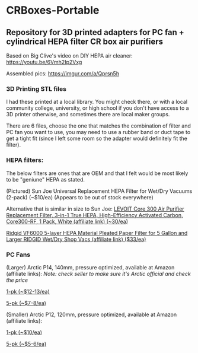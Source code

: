 # CRBoxes-Portable
## Repository for 3D printed adapters for PC fan + cylindrical HEPA filter CR box air purifiers

Based on Big Clive's video on DIY HEPA air cleaner: https://youtu.be/6Vmh2Ip2Vxg

Assembled pics: https://imgur.com/a/Qprsn5h

### 3D Printing STL files

I had these printed at a local library. You might check there, or with a local community college, university, or high school if you don't have access to a 3D printer otherwise, and sometimes there are local maker groups. 

There are 6 files, choose the one that matches the combination of filter and PC fan you want to use, you may need to use a rubber band or duct tape to get a tight fit (since I left some room so the adapter would definitely fit the filter). 

### HEPA filters:

The below filters are ones that are OEM and that I felt would be most likely to be "geniune" HEPA as stated.

(Pictured) Sun Joe Universal Replacement HEPA Filter for Wet/Dry Vacuums (2-pack) (~$10/ea) (Appears to be out of stock everywhere)

Alternative that is similar in size to Sun Joe: [LEVOIT Core 300 Air Purifier Replacement Filter, 3-in-1 True HEPA, High-Efficiency Activated Carbon, Core300-RF, 1 Pack, White (affiliate link) (~30/ea)](https://amzn.to/3MeqqN0)

[Ridgid VF6000 5-layer HEPA Material Pleated Paper Filter for 5 Gallon and Larger RIDGID Wet/Dry Shop Vacs (affiliate link) ($33/ea)](https://amzn.to/3nxHFzl)

### PC Fans

(Larger) Arctic P14, 140mm, pressure optimized, available at Amazon (affiliate links):
*Note: check seller to make sure it's Arctic official and check the price*

[1-pk (~$12-13/ea)](https://amzn.to/3nw3grX)

[5-pk (~$7-8/ea)](https://amzn.to/41cKtPR)

(Smaller) Arctic P12, 120mm, pressure optimized, available at Amazon (affiliate links):

[1-pk (~$10/ea)](https://amzn.to/42CdK7X)

[5-pk (~$5-6/ea)](https://amzn.to/44DR5cZ) 



